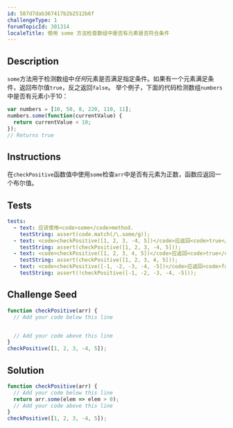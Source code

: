 ```yaml
---
id: 587d7dab367417b2b2512b6f
challengeType: 1
forumTopicId: 301314
localeTitle: 使用 some 方法检查数组中是否有元素是否符合条件
---
```


## Description
<section id='description'>
<code>some</code>方法用于检测数组中<em>任何</em>元素是否满足指定条件。如果有一个元素满足条件，返回布尔值<code>true</code>，反之返回<code>false</code>。
举个例子，下面的代码检测数组<code>numbers</code>中是否有元素小于10：

```js
var numbers = [10, 50, 8, 220, 110, 11];
numbers.some(function(currentValue) {
  return currentValue < 10;
});
// Returns true
```

</section>

## Instructions
<section id='instructions'>
在<code>checkPositive</code>函数值中使用<code>some</code>检查<code>arr</code>中是否有元素为正数，函数应返回一个布尔值。
</section>

## Tests
<section id='tests'>

```yml
tests:
  - text: 应该使用<code>some</code>method.
    testString: assert(code.match(/\.some/g));
  - text: <code>checkPositive([1, 2, 3, -4, 5])</code>应返回<code>true</code>。
    testString: assert(checkPositive([1, 2, 3, -4, 5]));
  - text: <code>checkPositive([1, 2, 3, 4, 5])</code>应返回<code>true</code>。
    testString: assert(checkPositive([1, 2, 3, 4, 5]));
  - text: <code>checkPositive([-1, -2, -3, -4, -5])</code>应返回<code>false</code>。
    testString: assert(!checkPositive([-1, -2, -3, -4, -5]));

```

</section>

## Challenge Seed
<section id='challengeSeed'>

<div id='js-seed'>

```js
function checkPositive(arr) {
  // Add your code below this line


  // Add your code above this line
}
checkPositive([1, 2, 3, -4, 5]);
```

</div>



</section>

## Solution
<section id='solution'>

```js
function checkPositive(arr) {
  // Add your code below this line
  return arr.some(elem => elem > 0);
  // Add your code above this line
}
checkPositive([1, 2, 3, -4, 5]);
```

</section>
